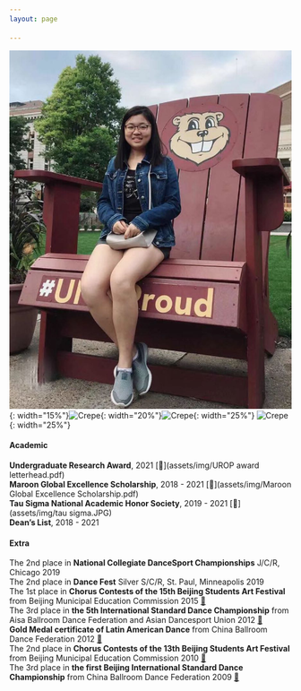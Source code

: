 ```yaml
---
layout: page

---
```

![Crepe](/assets/img/head.jpeg){: width="15%"}![Crepe](/assets/img/15561605411207_.pic.jpg){: width="20%"}![Crepe](/assets/img/dancefest.jpg){: width="25%"}
![Crepe](/assets/img/ncdc.jpg){: width="25%"}

#### Academic
**Undergraduate Research Award**, 2021 [📄](assets/img/UROP award letterhead.pdf)<br />
**Maroon Global Excellence Scholarship**, 2018 - 2021 [📄](assets/img/Maroon Global Excellence Scholarship.pdf)<br />
**Tau Sigma National Academic Honor Society**, 2019 - 2021 [📄](assets/img/tau sigma.JPG)<br />
**Dean’s List**, 2018 - 2021

#### Extra
The 2nd place in **National Collegiate DanceSport Championships** J/C/R, Chicago 2019<br />
The 2nd place in **Dance Fest** Silver S/C/R, St. Paul, Minneapolis 2019<br />
The 1st place in **Chorus Contests of the 15th Beijing Students Art Festival** from Beijing Municipal Education Commission 2015 [📄](assets/img/15chorus.jpg)<br />
The 3rd place in **the 5th International Standard Dance Championship** from Aisa Ballroom Dance Federation and Asian Dancesport Union 2012 [📄](assets/img/abdf2.jpg)<br />
**Gold Medal certificate of Latin American Dance** from China Ballroom Dance Federation 2012 [📄](assets/img/gold.jpg)<br />
The 2nd place in **Chorus Contests of the 13th Beijing Students Art Festival** from Beijing Municipal Education Commission 2010 [📄](assets/img/13chorus.jpg)<br />
The 3rd place in **the first Beijing International Standard Dance Championship** from China Ballroom Dance Federation 2009 [📄](assets/img/2009cbdf.jpg)
